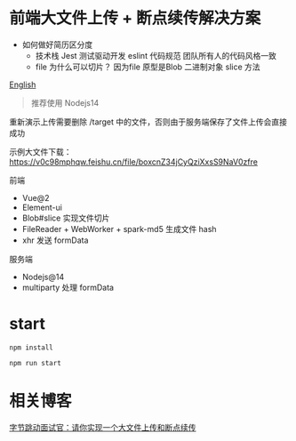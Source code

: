 # 前端大文件上传 + 断点续传解决方案

- 如何做好简历区分度
    - 技术栈
        Jest 测试驱动开发
        eslint 代码规范 团队所有人的代码风格一致 
    - file 为什么可以切片？
        因为file 原型是Blob 二进制对象 slice 方法

[English](./readme-en.md)

> 推荐使用 Nodejs14

重新演示上传需要删除 /target 中的文件，否则由于服务端保存了文件上传会直接成功

示例大文件下载：https://v0c98mphqw.feishu.cn/file/boxcnZ34jCyQziXxsS9NaV0zfre


前端
* Vue@2
* Element-ui  
* Blob#slice 实现文件切片
* FileReader + WebWorker + spark-md5 生成文件 hash
* xhr 发送 formData

服务端
* Nodejs@14
* multiparty 处理 formData

# start

```
npm install
```

```
npm run start
```

# 相关博客
[字节跳动面试官：请你实现一个大文件上传和断点续传](https://juejin.im/post/5dff8a26e51d4558105420ed
)
